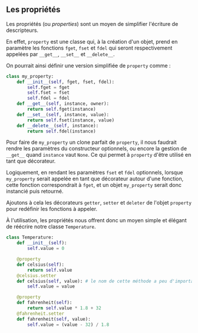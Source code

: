 ## Les propriétés

Les propriétés (ou *properties*) sont un moyen de simplifier l'écriture de descripteurs.

En effet, `property` est une classe qui, à la création d'un objet, prend en paramètre les fonctions `fget`, `fset` et `fdel` qui seront respectivement appelées par `__get__`, `__set__` et `__delete__`.

On pourrait ainsi définir une version simplifiée de `property` comme :

```python
class my_property:
    def __init__(self, fget, fset, fdel):
        self.fget = fget
        self.fset = fset
        self.fdel = fdel
    def __get__(self, instance, owner):
        return self.fget(instance)
    def __set__(self, instance, value):
        return self.fset(instance, value)
    def __delete__(self, instance):
        return self.fdel(instance)
```

Pour faire de `my_property` un clone parfait de `property`, il nous faudrait rendre les paramètres du constructeur optionnels, ou encore la gestion de `__get__` quand `instance` vaut `None`.
Ce qui permet à `property` d'être utilisé en tant que décorateur.

Logiquement, en rendant les paramètres `fset` et `fdel` optionnels, lorsque `my_property` serait appelée en tant que décorateur autour d'une fonction, cette fonction correspondrait à `fget`, et un objet `my_property` serait donc instancié puis retourné.

Ajoutons à cela les décorateurs `getter`, `setter` et `deleter` de l'objet `property` pour redéfinir les fonctions à appeler.

À l'utilisation, les propriétés nous offrent donc un moyen simple et élégant de réécrire notre classe `Temperature`.

```python
class Temperature:
    def __init__(self):
        self.value = 0

    @property
    def celsius(self):
        return self.value
    @celsius.setter
    def celsius(self, value): # le nom de cette méthode a peu d'importance
        self.value = value

    @property
    def fahrenheit(self):
        return self.value * 1.8 + 32
    @fahrenheit.setter
    def fahrenheit(self, value):
        self.value = (value - 32) / 1.8
```
